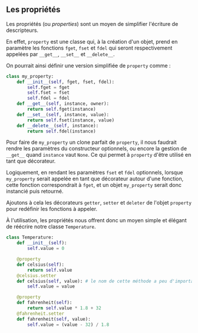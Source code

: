 ## Les propriétés

Les propriétés (ou *properties*) sont un moyen de simplifier l'écriture de descripteurs.

En effet, `property` est une classe qui, à la création d'un objet, prend en paramètre les fonctions `fget`, `fset` et `fdel` qui seront respectivement appelées par `__get__`, `__set__` et `__delete__`.

On pourrait ainsi définir une version simplifiée de `property` comme :

```python
class my_property:
    def __init__(self, fget, fset, fdel):
        self.fget = fget
        self.fset = fset
        self.fdel = fdel
    def __get__(self, instance, owner):
        return self.fget(instance)
    def __set__(self, instance, value):
        return self.fset(instance, value)
    def __delete__(self, instance):
        return self.fdel(instance)
```

Pour faire de `my_property` un clone parfait de `property`, il nous faudrait rendre les paramètres du constructeur optionnels, ou encore la gestion de `__get__` quand `instance` vaut `None`.
Ce qui permet à `property` d'être utilisé en tant que décorateur.

Logiquement, en rendant les paramètres `fset` et `fdel` optionnels, lorsque `my_property` serait appelée en tant que décorateur autour d'une fonction, cette fonction correspondrait à `fget`, et un objet `my_property` serait donc instancié puis retourné.

Ajoutons à cela les décorateurs `getter`, `setter` et `deleter` de l'objet `property` pour redéfinir les fonctions à appeler.

À l'utilisation, les propriétés nous offrent donc un moyen simple et élégant de réécrire notre classe `Temperature`.

```python
class Temperature:
    def __init__(self):
        self.value = 0

    @property
    def celsius(self):
        return self.value
    @celsius.setter
    def celsius(self, value): # le nom de cette méthode a peu d'importance
        self.value = value

    @property
    def fahrenheit(self):
        return self.value * 1.8 + 32
    @fahrenheit.setter
    def fahrenheit(self, value):
        self.value = (value - 32) / 1.8
```
